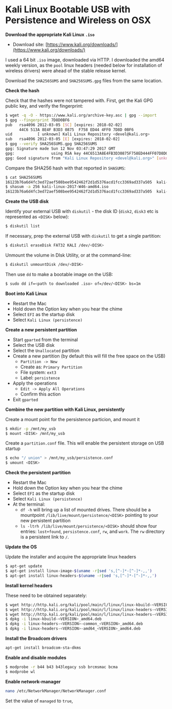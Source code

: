# Kali Linux Bootable USB with Persistence and Wireless on OSX

**Download the appropriate Kali Linux `.iso`**

* Download site: [https://www.kali.org/downloads/](https://www.kali.org/downloads/)

I used a 64 bit `.iso` image, downloaded via HTTP. I downloaded the amd64 weekly version, as the `pool` linux headers (needed below for installation of wireless drivers) were ahead of the stable release kernel.

Download the `SHA256SUMS` and `SHA256SUMS.gpg` files from the same location.

**Check the hash**

Check that the hashes were not tampered with. First, get the Kali GPG public key, and verify the fingerprint:

```bash
$ wget -q -O - https://www.kali.org/archive-key.asc | gpg --import
$ gpg --fingerprint 7D8D0BF6
pub   rsa4096 2012-03-05 [SC] [expires: 2018-02-02]
      44C6 513A 8E4F B3D3 0875  F758 ED44 4FF0 7D8D 0BF6
uid           [ unknown] Kali Linux Repository <devel@kali.org>
sub   rsa4096 2012-03-05 [E] [expires: 2018-02-02]
$ gpg --verify SHA256SUMS.gpg SHA256SUMS
gpg: Signature made Sun 12 Nov 03:47:29 2017 GMT
gpg:                using RSA key 44C6513A8E4FB3D30875F758ED444FF07D8D0BF6
gpg: Good signature from "Kali Linux Repository <devel@kali.org>" [unknown]
```
Compare the SHA256 hash with that reported in `SHASUMS`:

```bash
$ cat SHA256SUMS
16123b76a6d4fc3ed72aef508bee9542462f2d1d5376acd1fcc3369ad337a505  kali-linux-2017-W46-amd64.iso
$ shasum -a 256 kali-linux-2017-W46-amd64.iso
16123b76a6d4fc3ed72aef508bee9542462f2d1d5376acd1fcc3369ad337a505  kali-linux-2017-W46-amd64.iso
```

**Create the USB disk**

Identify your external USB with `diskutil` - the disk ID (`disk2`, `disk3` etc is represented as `<DISK>` below):


```bash
$ diskutil list
```

If necessary, prep the external USB with `diskutil` to get a single partition:


```bash
$ diskutil eraseDisk FAT32 KALI /dev/<DISK>
```

Unmount the volume in DIsk Utility, or at the command-line:


```bash
$ diskutil unmountDisk /dev/<DISK>
```

Then use `dd` to make a bootable image on the USB:

```bash
$ sudo dd if=<path to downloaded .iso> of=/dev/<DISK> bs=1m
```

**Boot into Kali Linux**

* Restart the Mac
* Hold down the Option key when you hear the chime
* Select `EFI` as the startup disk
* Select `Kali Linux (persistence)`

**Create a new persistent partition**

* Start `gparted` from the terminal
* Select the USB disk
* Select the `Unallocated` partition
* Create a new partition (by default this will fill the free space on the USB)
    * `Partition -> New`
    * Create as: `Primary Partition`
    * File system: `ext3`
    * Label: `persistence`
* Apply the operations
    * `Edit -> Apply All Operations`
    * Confirm this action
* Exit `gparted`

**Combine the new partition with Kali Linux, persistently**

Create a mount point for the persistence particion, and mount it

```bash
$ mkdir -p /mnt/my_usb
$ mount <DISK> /mnt/my_usb
```

Create a `partition.conf` file. This will enable the persistent storage on USB startup

```bash
$ echo "/ union" > /mnt/my_usb/persistence.conf
$ umount <DISK>
```

**Check the persistent partition**

* Restart the Mac
* Hold down the Option key when you hear the chime
* Select `EFI` as the startup disk
* Select `Kali Linux (persistence)`
* At the terminal:
    * `df -h` will bring up a list of mounted drives. There should be a mountpoint `/lib/live/mount/persistence/<DISK>` pointing to your new persistent partition
    * `ls -ltrh /lib/live/mount/persistence/<DISK>` should show four entries: `lost+found`, `persistence.conf`, `rw`, and `work`. The `rw` directory is a persistent link to `/`.

**Update the OS**

Update the installer and acquire the appropriate linux headers

```bash
$ apt-get update
$ apt-get install linux-image-$(uname -r|sed 's,[^-]*-[^-]*-,,')
$ apt-get install linux-headers-$(uname -r|sed 's,[^-]*-[^-]*-,,')
```

**Install kernel headers**

These need to be obtained separately:

```bash
$ wget http://http.kali.org/kali/pool/main/l/linux/linux-kbuild-<VERSION>_amd64.deb
$ wget http://http.kali.org/kali/pool/main/l/linux/linux-headers-<VERSION>-common_<VERSION>_amd64.deb
$ wget http://http.kali.org/kali/pool/main/l/linux/linux-headers-<VERSION>-amd64_<VERSION>_amd64.deb
$ dpkg -i linux-kbuild-<VERSION>_amd64.deb
$ dpkg -i linux-headers-<VERSION>-common_<VERSION>_amd64.deb
$ dpkg -i linux-headers-<VERSION>-amd64_<VERSION>_amd64.deb
```

**Install the Broadcom drivers**

```bash
apt-get install broadcom-sta-dkms
```

**Enable and disable modules**

```bash
$ modprobe -r b44 b43 b43legacy ssb brcmsmac bcma
$ modprobe wl
```

**Enable network-manager**

```bash
nano /etc/NetworkManager/NetworkManager.conf
```

Set the value of `managed` to `true`,